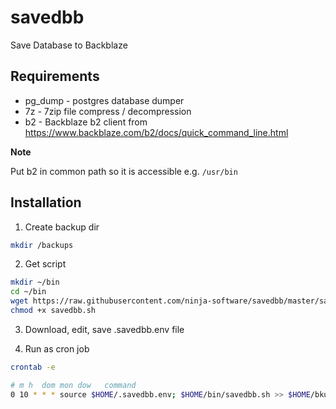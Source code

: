 # savedbb

Save Database to Backblaze

## Requirements

- pg_dump - postgres database dumper
- 7z - 7zip file compress / decompression
- b2 - Backblaze b2 client from https://www.backblaze.com/b2/docs/quick_command_line.html

**Note**

Put b2 in common path so it is accessible e.g. `/usr/bin`

## Installation

1. Create backup dir

```bash
mkdir /backups
```

2. Get script

```bash
mkdir ~/bin
cd ~/bin
wget https://raw.githubusercontent.com/ninja-software/savedbb/master/savedbb.sh
chmod +x savedbb.sh
```

3. Download, edit, save .savedbb.env file

4. Run as cron job

```bash
crontab -e

# m h  dom mon dow   command
0 10 * * * source $HOME/.savedbb.env; $HOME/bin/savedbb.sh >> $HOME/bkup.log
```
